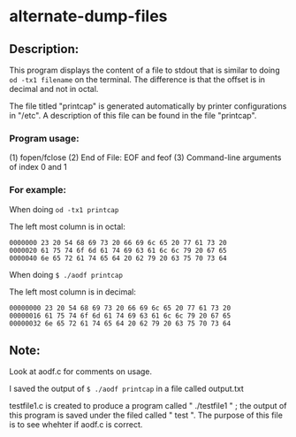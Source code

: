 # alternate-dump-files

## Description:
This program displays the content of a file to stdout that is similar to doing ```od -tx1 filename``` on the terminal. The difference is that the offset is in decimal and not in octal. 

The file titled "printcap" is generated automatically by printer configurations in "/etc". A description of this file can be found in the file "printcap".

### Program usage:

(1) fopen/fclose
(2) End of File: EOF and feof
(3) Command-line arguments of index 0 and 1 



### For example:

When doing ```od -tx1 printcap```

The left most column is in octal:
```
0000000 23 20 54 68 69 73 20 66 69 6c 65 20 77 61 73 20
0000020 61 75 74 6f 6d 61 74 69 63 61 6c 6c 79 20 67 65
0000040 6e 65 72 61 74 65 64 20 62 79 20 63 75 70 73 64
```

When doing ``` $ ./aodf printcap ``` 

The left most column is in decimal:
```
00000000 23 20 54 68 69 73 20 66 69 6c 65 20 77 61 73 20
00000016 61 75 74 6f 6d 61 74 69 63 61 6c 6c 79 20 67 65
00000032 6e 65 72 61 74 65 64 20 62 79 20 63 75 70 73 64
```


## Note:

Look at aodf.c for comments on usage. 

I saved the output of  ``` $ ./aodf printcap ``` in a file called output.txt 

testfile1.c is created to produce a program called " ./testfile1 " ; the output of this program is saved under the filed called " test ". The purpose of this file is to see whehter if aodf.c is correct.   


 
